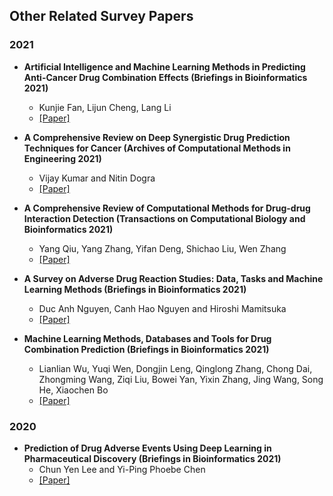 ## Other Related Survey Papers

### 2021

- **Artificial Intelligence and Machine Learning Methods in Predicting Anti-Cancer Drug Combination Effects (Briefings in Bioinformatics 2021)**
  - Kunjie Fan, Lijun Cheng, Lang Li
  - [[Paper]](https://academic.oup.com/bib/advance-article/doi/10.1093/bib/bbab271/6338538?login=true)

- **A Comprehensive Review on Deep Synergistic Drug Prediction Techniques for Cancer (Archives of Computational Methods in Engineering 2021)**
  - Vijay Kumar and Nitin Dogra
  - [[Paper]](https://link.springer.com/article/10.1007/s11831-021-09617-3)

- **A Comprehensive Review of Computational Methods for Drug-drug Interaction Detection (Transactions on Computational Biology and Bioinformatics 2021)**
  - Yang Qiu, Yang Zhang, Yifan Deng, Shichao Liu, Wen Zhang
  - [[Paper]](https://ieeexplore.ieee.org/stamp/stamp.jsp?arnumber=9435097)

- **A Survey on Adverse Drug Reaction Studies: Data, Tasks and Machine Learning Methods (Briefings in Bioinformatics 2021)**
  - Duc Anh Nguyen, Canh Hao Nguyen and Hiroshi Mamitsuka
  - [[Paper]](https://academic.oup.com/bib/article-abstract/22/1/164/5678053)

- **Machine Learning Methods, Databases and Tools for Drug Combination Prediction (Briefings in Bioinformatics 2021)**
  - Lianlian Wu, Yuqi Wen, Dongjin Leng, Qinglong Zhang, Chong Dai, Zhongming Wang, Ziqi Liu, Bowei Yan, Yixin Zhang, Jing Wang, Song He, Xiaochen Bo
  - [[Paper]](https://academic.oup.com/bib/advance-article/doi/10.1093/bib/bbab355/6363058?login=true)

### 2020
- **Prediction of Drug Adverse Events Using Deep Learning in Pharmaceutical Discovery (Briefings in Bioinformatics 2021)**
  - Chun Yen Lee and Yi-Ping Phoebe Chen
  - [[Paper]](https://pubmed.ncbi.nlm.nih.gov/32349125/)
